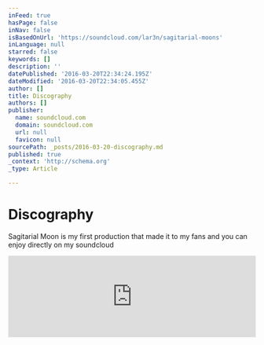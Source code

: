 ```yaml
---
inFeed: true
hasPage: false
inNav: false
isBasedOnUrl: 'https://soundcloud.com/lar3n/sagitarial-moons'
inLanguage: null
starred: false
keywords: []
description: ''
datePublished: '2016-03-20T22:34:24.195Z'
dateModified: '2016-03-20T22:34:05.455Z'
author: []
title: Discography
authors: []
publisher:
  name: soundcloud.com
  domain: soundcloud.com
  url: null
  favicon: null
sourcePath: _posts/2016-03-20-discography.md
published: true
_context: 'http://schema.org'
_type: Article

---
```

# Discography

Sagitarial Moon is my first production that made it to my fans and you can enjoy directly on my soundcloud

<iframe width="100%" height="166" scrolling="no" frameborder="no" src="https://w.soundcloud.com/player/?url=https%3A//api.soundcloud.com/tracks/253154249&amp;color=ff5500&amp;auto_play=false&amp;hide_related=false&amp;show_comments=true&amp;show_user=true&amp;show_reposts=false" style=""></iframe>